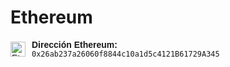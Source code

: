 
# Ethereum

<!-- raw HTML -->
<div style="display: flex; align-items: center; gap: 10px; font-family: sans-serif;">
  <img src="https://ethereum.org/_next/image/?url=%2F_next%2Fstatic%2Fmedia%2Feth-diamond-glyph.3cd60daa.png&w=64&q=75" 
       alt="Ethereum Logo" 
       style="width: 24px; height: 24px;">
  <div>
    <strong>Dirección Ethereum:</strong><br>
    <code>0x26ab237a26060f8844c10a1d5c4121B61729A345</code>
  </div>
</div>